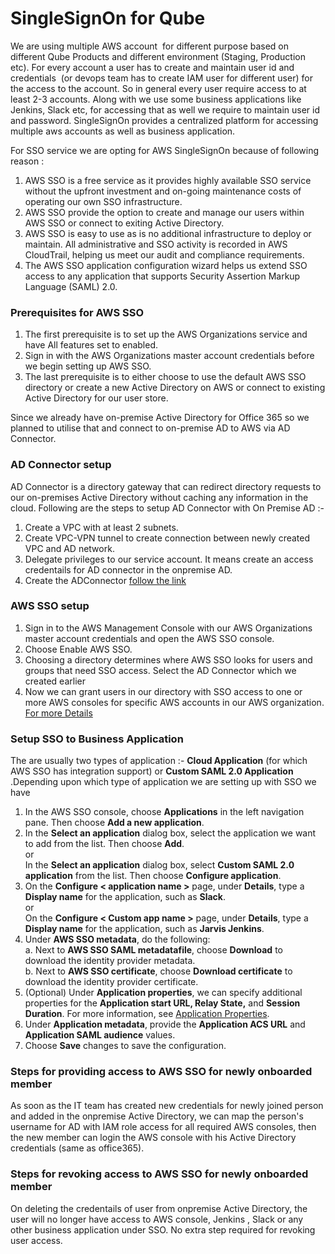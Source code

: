 # SingleSignOn for Qube

We are using multiple AWS account  for different purpose based on different Qube Products and different environment (Staging, Production etc). For every account a user has to create and maintain user id and credentials  (or devops team has to create IAM user for different user) for the access to the account. So in general every user require access to at least 2-3 accounts. Along with we use some business applications like Jenkins, Slack etc, for accessing that as well we require to maintain user id and password. SingleSignOn provides a centralized platform for accessing multiple aws accounts as well as business application. 

For SSO service we are opting for AWS SingleSignOn because of following reason :

1. AWS SSO is a free service as it provides highly available SSO service without the upfront investment and on-going maintenance costs of operating our own SSO infrastructure.
2. AWS SSO provide the option to create and manage our users within AWS SSO or connect to exiting Active Directory.
3. AWS SSO is easy to use as is no additional infrastructure to deploy or maintain. All administrative and SSO activity is recorded in AWS CloudTrail, helping us meet our audit and compliance requirements.
4. The AWS SSO application configuration wizard helps us extend SSO access to any application that supports Security Assertion Markup Language (SAML) 2.0.

### Prerequisites for AWS SSO

1. The first prerequisite is to set up the AWS Organizations service and have All features set to enabled. 
2. Sign in with the AWS Organizations master account credentials before we begin setting up AWS SSO. 
3. The last prerequisite is to either choose to use the default AWS SSO directory or create a new Active Directory on AWS or connect to existing Active Directory for our user store.             

Since we already have on-premise Active Directory for Office 365 so we planned to utilise that and connect to on-premise AD to AWS via AD Connector.

### AD Connector setup

AD Connector is a directory gateway that can redirect directory requests to our on-premises Active Directory without caching any information in the cloud. 
Following are the steps to setup AD Connector with On Premise AD :-
1. Create a VPC with at least 2 subnets.
2. Create VPC-VPN tunnel to create connection between newly created VPC and AD network.
3. Delegate privileges to our service account. It means create an access credentails for AD connector in the onpremise AD.
4. Create the ADConnector [follow the link](https://docs.aws.amazon.com/directoryservice/latest/admin-guide/create_ad_connector.html)

### AWS SSO setup 

1. Sign in to the AWS Management Console with our AWS Organizations master account credentials and open the AWS SSO console.
2. Choose Enable AWS SSO.
3. Choosing a directory determines where AWS SSO looks for users and groups that need SSO access. Select the AD Connector which we created earlier
4. Now we can grant users in our directory with SSO access to one or more AWS consoles for specific AWS accounts in our AWS organization. [For more Details](https://docs.aws.amazon.com/singlesignon/latest/userguide/useraccess.html#assignusers)

### Setup SSO to Business Application

The are usually two types of application :- **Cloud Application** (for which AWS SSO has integration support) or **Custom SAML 2.0 Application** .Depending upon which type of application we are setting up with SSO we have 

1. In the AWS SSO console, choose **Applications** in the left navigation pane. Then choose **Add a new application**.
2. In the **Select an application** dialog box, select the application we want to add from the list. Then choose **Add**.
                                                           <br/>or<br/>
   In the **Select an application** dialog box, select **Custom SAML 2.0 application** from the list. Then choose **Configure application**.                       
3. On the **Configure < application name >** page, under **Details**, type a **Display name** for the application, such as **Slack**.
                                                           <br/>or<br/>
   On the **Configure < Custom app name >** page, under **Details**, type a **Display name** for the application, such as **Jarvis Jenkins**.                                                        
4. Under **AWS SSO metadata**, do the following: <br/>
  a. Next to **AWS SSO SAML metadatafile**, choose **Download** to download the identity provider metadata.<br/>
  b. Next to **AWS SSO certificate**, choose **Download certificate** to download the identity provider certificate.
5. (Optional) Under **Application properties**, we can specify additional properties for the **Application start URL, Relay State,** and **Session Duration**. For more information, see [Application Properties](https://docs.aws.amazon.com/singlesignon/latest/userguide/appproperties.html).
6. Under **Application metadata**, provide the **Application ACS URL** and **Application SAML audience** values.
7. Choose **Save** changes to save the configuration.

### Steps for providing access to AWS SSO for newly onboarded member

As soon as the IT team has created new credentials for newly joined person and added in the onpremise Active Directory, we can map the person's username for AD with IAM role access for all required AWS consoles, then the new member can login the AWS console with his Active Directory credentials (same as office365).

### Steps for revoking access to AWS SSO for newly onboarded member

On deleting the credentails of user from onpremise Active Directory, the user will no longer have access to AWS console, Jenkins , Slack or any other business application under SSO. No extra step required for revoking user access.
